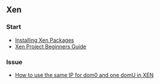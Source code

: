 ## Xen ##

### Start ###

* [Installing Xen Packages](https://wiki.debian.org/Xen)
* [Xen Project Beginners Guide](http://wiki.xenproject.org/wiki/Xen_Project_Beginners_Guide#Setup_Linux_Bridge_for_guest_networking)

### Issue ###

* [How to use the same IP for dom0 and one domU in XEN](http://stackoverflow.com/questions/21500233/how-to-use-the-same-ip-for-dom0-and-one-domu-in-xen)

